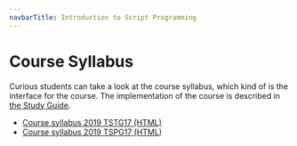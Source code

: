 ```yaml
---
navbarTitle: Introduction to Script Programming
---
```

# Course Syllabus
Curious students can take a look at the course syllabus, which kind of is the interface for the course. The implementation of the course is described in [the Study Guide](./study-guide/).

* <a href="/course-material/introduction-to-script-programming/course-syllabus-2019-tstg17.html" target="_blank">Course syllabus 2019 TSTG17 (HTML)</a>
* <a href="/course-material/introduction-to-script-programming/course-syllabus-2019-tspg17.html" target="_blank">Course syllabus 2019 TSPG17 (HTML)</a>